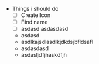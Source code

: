 - Things i should do
	- [ ] Create Icon
	- [ ] Find name
	- [ ] asdasd asdasdasd
	- asdasd
	- asdlkajsdlasdlkjdkdsjbfldsafl
	- asdasdasd
	- asdasljdfjhaskdfjh
